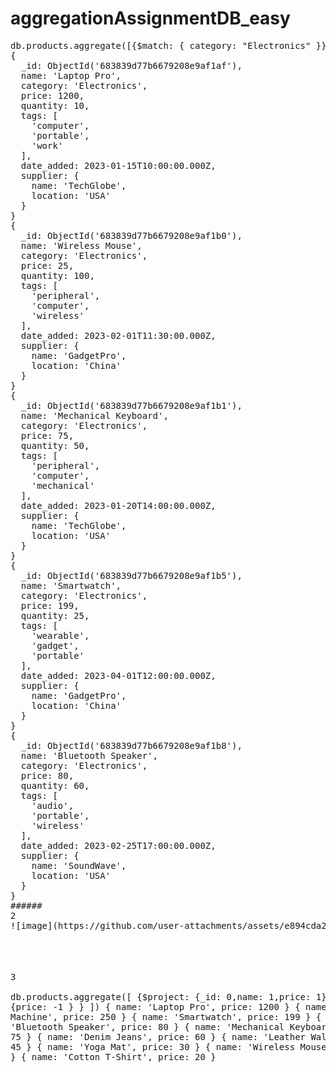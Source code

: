 # aggregationAssignmentDB_easy  
<pre/>
db.products.aggregate([{$match: { category: "Electronics" }}]);
{
  _id: ObjectId('683839d77b6679208e9af1af'),
  name: 'Laptop Pro',
  category: 'Electronics',
  price: 1200,
  quantity: 10,
  tags: [
    'computer',
    'portable',
    'work'
  ],
  date_added: 2023-01-15T10:00:00.000Z,
  supplier: {
    name: 'TechGlobe',
    location: 'USA'
  }
}  
{
  _id: ObjectId('683839d77b6679208e9af1b0'),
  name: 'Wireless Mouse',
  category: 'Electronics',
  price: 25,
  quantity: 100,
  tags: [
    'peripheral',
    'computer',
    'wireless'
  ],
  date_added: 2023-02-01T11:30:00.000Z,
  supplier: {
    name: 'GadgetPro',
    location: 'China'
  }
}  
{
  _id: ObjectId('683839d77b6679208e9af1b1'),
  name: 'Mechanical Keyboard',
  category: 'Electronics',
  price: 75,
  quantity: 50,
  tags: [
    'peripheral',
    'computer',
    'mechanical'
  ],
  date_added: 2023-01-20T14:00:00.000Z,
  supplier: {
    name: 'TechGlobe',
    location: 'USA'
  }
}  
{
  _id: ObjectId('683839d77b6679208e9af1b5'),
  name: 'Smartwatch',
  category: 'Electronics',
  price: 199,
  quantity: 25,
  tags: [
    'wearable',
    'gadget',
    'portable'
  ],
  date_added: 2023-04-01T12:00:00.000Z,
  supplier: {
    name: 'GadgetPro',
    location: 'China'
  }
}  
{
  _id: ObjectId('683839d77b6679208e9af1b8'),
  name: 'Bluetooth Speaker',
  category: 'Electronics',
  price: 80,
  quantity: 60,
  tags: [
    'audio',
    'portable',
    'wireless'
  ],
  date_added: 2023-02-25T17:00:00.000Z,
  supplier: {
    name: 'SoundWave',
    location: 'USA'
  }
}  
######  
2  
![image](https://github.com/user-attachments/assets/e894cda2-bb3f-4eac-9107-b193064feec0)  

####
3  
db.products.aggregate([
  {$project: {_id: 0,name: 1,price: 1}},
  {$sort: {price: -1 } } ])
{
  name: 'Laptop Pro',
  price: 1200
}
{
  name: 'Espresso Machine',
  price: 250
}
{
  name: 'Smartwatch',
  price: 199
}
{
  name: 'Bluetooth Speaker',
  price: 80
}
{
  name: 'Mechanical Keyboard',
  price: 75
}
{
  name: 'Denim Jeans',
  price: 60
}
{
  name: 'Leather Wallet',
  price: 45
}
{
  name: 'Yoga Mat',
  price: 30
}
{
  name: 'Wireless Mouse',
  price: 25
}
{
  name: 'Cotton T-Shirt',
  price: 20
}  
















<pre/>
